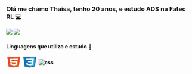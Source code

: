 ### Olá me chamo Thaisa, tenho 20 anos, e estudo ADS na Fatec RL 💻

<img height="120em" src="https://github-readme-stats.vercel.app/api/top-langs/?username=Theily&layout=compact&langs_count=16&theme=radical"/>      <img height="120em"  src="https://github-readme-stats.vercel.app/api?username=Theily&show_icons=true&theme=radical"/>

<h4>Linguagens que utilizo e estudo 📝<h4/>
  
   <img align="center" alt="html5" height="30" width="40" src="https://raw.githubusercontent.com/devicons/devicon/master/icons/html5/html5-original.svg">
  <img align="center" alt="css" height="30" width="40" src="https://raw.githubusercontent.com/devicons/devicon/master/icons/css3/css3-original.svg">
  <img align="center" alt="css" height="30" width="40"  alt=”js” src="https://cdn.jsdelivr.net/gh/devicons/devicon/icons/javascript/javascript-original.svg" />

